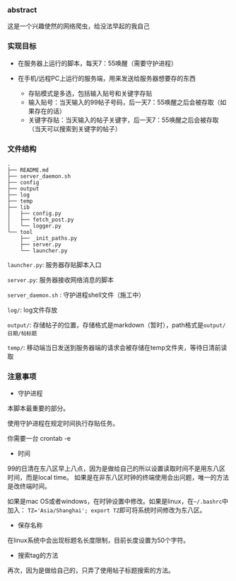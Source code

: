 
### abstract

这是一个兴趣使然的网络爬虫，给没法早起的我自己

### 实现目标

- 在服务器上运行的脚本，每天7：55唤醒（需要守护进程）

- 在手机/远程PC上运行的服务端，用来发送给服务器想要存的东西
    - 存贴模式是多选，包括输入贴号和关键字存贴
    - 输入贴号：当天输入的99帖子号码，后一天7：55唤醒之后会被存取（如果存在的话）
    - 关键字存贴：当天输入的帖子关键字，后一天7：55唤醒之后会被存取（当天可以搜索到关键字的帖子）

### 文件结构
```
.
├── README.md
├── server_daemon.sh
├── config
├── output
├── log
├── temp
├── lib
│   ├── config.py
│   ├── fetch_post.py
│   └── logger.py
└── tool
    ├── _init_paths.py
    ├── server.py
    └── launcher.py
```

`launcher.py`: 服务器存贴脚本入口

`server.py`: 服务器接收网络消息的脚本

`server_daemon.sh` : 守护进程shell文件（施工中）

`log/`: log文件存放

`output/`: 存储帖子的位置，存储格式是markdown（暂时），path格式是`output/日期/帖标题`

`temp/`: 移动端当日发送到服务器端的请求会被存储在temp文件夹，等待日清前读取


### 注意事项

- 守护进程

本脚本最重要的部分。

使用守护进程在规定时间执行存贴任务。

你需要一台
crontab -e

- 时间

99的日清在东八区早上八点，因为是做给自己的所以设置读取时间不是用东八区时间，而是local time。
如果是在非东八区时钟的终端使用会出问题，唯一的方法是改终端时间。

如果是mac OS或者windows，在时钟设置中修改。如果是linux，在`~/.bashrc`中加入：
`TZ='Asia/Shanghai'; export TZ`即可将系统时间修改为东八区。

- 保存名称

在linux系统中会出现标题名长度限制，目前长度设置为50个字符。

- 搜索tag的方法

再次，因为是做给自己的，只弄了使用帖子标题搜索的方法。

